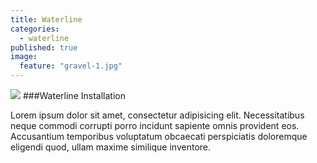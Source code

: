 ```yaml
---
title: Waterline
categories: 
  - waterline
published: true
image: 
  feature: "gravel-1.jpg"
---
```



![]({{site.baseurl}}/img/gravel-1.jpg)
###Waterline Installation

Lorem ipsum dolor sit amet, consectetur adipisicing elit. Necessitatibus neque commodi corrupti porro incidunt sapiente omnis provident eos. Accusantium temporibus voluptatum obcaecati perspiciatis doloremque eligendi quod, ullam maxime similique inventore.
